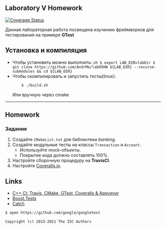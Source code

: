## Laboratory V Homework

[![Coverage Status](https://coveralls.io/repos/github/AndrMe/lab05HW/badge.svg?branch=main)](https://coveralls.io/github/AndrMe/lab05HW?branch=main)

Данная лабораторная работа посвещена изучению фреймворков для тестирования на примере **GTest**

## Установка и компиляция
- Чтобы установить можно выполнить:
	  ```sh
		$ export LAB_DIR=labDir
		$ git clone https://github.com/AndrMe/lab05HW ${LAB_DIR} --recurse-submodules && cd ${LAB_DIR}
		```
-  Чтобы скомпилировать и запустить тесты(linux):
	```sh
		$ ./build.sh
	```
	Или вручную через cmake

--- 

## Homework

### Задание
1. Создайте `CMakeList.txt` для библиотеки *banking*.
2. Создайте модульные тесты на классы `Transaction` и `Account`.
    * Используйте mock-объекты.
    * Покрытие кода должно составлять 100%.
3. Настройте сборочную процедуру на **TravisCI**.
4. Настройте [Coveralls.io](https://coveralls.io/).

## Links

- [C++ CI: Travis, CMake, GTest, Coveralls & Appveyor](http://david-grs.github.io/cpp-clang-travis-cmake-gtest-coveralls-appveyor/)
- [Boost.Tests](http://www.boost.org/doc/libs/1_63_0/libs/test/doc/html/)
- [Catch](https://github.com/catchorg/Catch2)

```sh
$ open https://github.com/google/googletest
```

```
Copyright (c) 2015-2021 The ISC Authors
```
